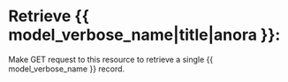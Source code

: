 # Retrieve {{ model_verbose_name|title|anora }}:

Make GET request to this resource to retrieve a single {{ model_verbose_name }}
record.
